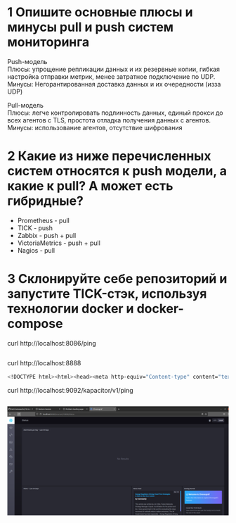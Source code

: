 # 1 Опишите основные плюсы и минусы pull и push систем мониторинга
Push-модель  
Плюсы: упрощение репликации данных и их резервные копии, гибкая настройка отправки метрик, менее затратное подключение по UDP.   
Минусы: Негорантированная доставка данных и их очередности (изза UDP)

Pull-модель  
Плюсы: легче контролировать подлинность данных, единый прокси до всех агентов с TLS, простота отладка получения данных с агентов.   
Минусы: использование агентов, отсутствие шифрования
# 2 Какие из ниже перечисленных систем относятся к push модели, а какие к pull? А может есть гибридные?
- Prometheus - pull
- TICK - push
- Zabbix - push + pull
- VictoriaMetrics - push + pull
- Nagios - pull
# 3 Склонируйте себе репозиторий и запустите TICK-стэк, используя технологии docker и docker-compose
 curl http://localhost:8086/ping  
 ```sh

 ```
 curl http://localhost:8888
```sh
<!DOCTYPE html><html><head><meta http-equiv="Content-type" content="text/html; charset=utf-8"><title>Chronograf</title><link rel="icon shortcut" href="/favicon.fa749080.ico"><link rel="stylesheet" href="/src.3dbae016.css"></head><body> <div id="react-root" data-basepath=""></div> <script src="/src.fab22342.js"></script> </body></html>
 ```
 curl http://localhost:9092/kapacitor/v1/ping
 ```sh

 ```

![alt text](https://github.com/kiselev-it/devops/blob/main/task_10.02/1.png?raw=true)
